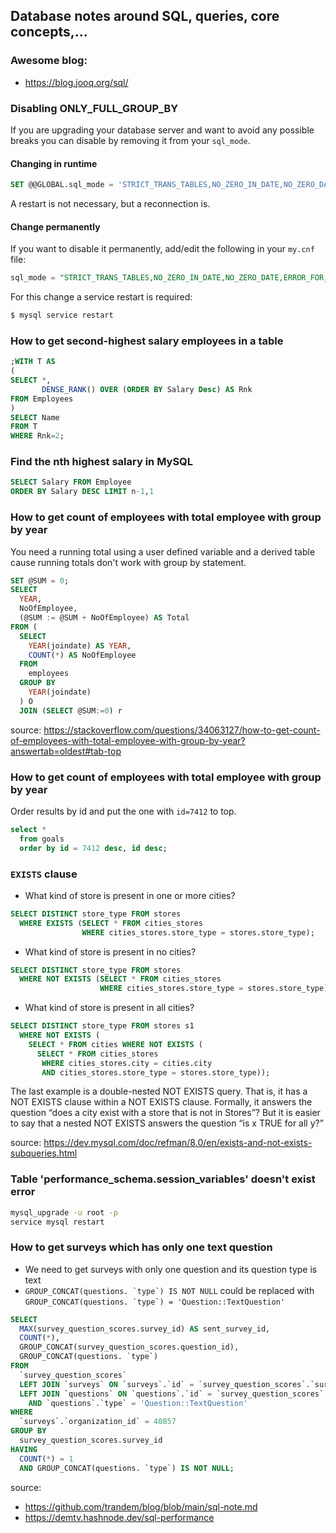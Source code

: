 ## Database notes around SQL, queries, core concepts,...
### Awesome blog:
- https://blog.jooq.org/sql/
### Disabling ONLY_FULL_GROUP_BY

If you are upgrading your database server and want to avoid any possible breaks you can disable by removing it from your ```sql_mode```.
#### Changing in runtime
```sql
SET @@GLOBAL.sql_mode = 'STRICT_TRANS_TABLES,NO_ZERO_IN_DATE,NO_ZERO_DATE,ERROR_FOR_DIVISION_BY_ZERO,NO_AUTO_CREATE_USER,NO_ENGINE_SUBSTITUTION'
```
A restart is not necessary, but a reconnection is.

#### Change permanently
If you want to disable it permanently, add/edit the following in your ```my.cnf``` file:

```sql
sql_mode = "STRICT_TRANS_TABLES,NO_ZERO_IN_DATE,NO_ZERO_DATE,ERROR_FOR_DIVISION_BY_ZERO,NO_AUTO_CREATE_USER,NO_ENGINE_SUBSTITUTION"
```
For this change a service restart is required:
```sh
$ mysql service restart
```

### How to get second-highest salary employees in a table
```sql
;WITH T AS
(
SELECT *,
       DENSE_RANK() OVER (ORDER BY Salary Desc) AS Rnk
FROM Employees
)
SELECT Name
FROM T
WHERE Rnk=2;
```
### Find the nth highest salary in MySQL
```sql
SELECT Salary FROM Employee 
ORDER BY Salary DESC LIMIT n-1,1
```
### How to get count of employees with total employee with group by year
You need a running total using a user defined variable and a derived table cause running totals don't work with group by statement.

```sql
SET @SUM = 0;
SELECT
  YEAR,
  NoOfEmployee,
  (@SUM := @SUM + NoOfEmployee) AS Total
FROM (
  SELECT
    YEAR(joindate) AS YEAR,
    COUNT(*) AS NoOfEmployee
  FROM
    employees
  GROUP BY
    YEAR(joindate)
  ) O
  JOIN (SELECT @SUM:=0) r
```
source: https://stackoverflow.com/questions/34063127/how-to-get-count-of-employees-with-total-employee-with-group-by-year?answertab=oldest#tab-top

### How to get count of employees with total employee with group by year
Order results by id and put the one with ```id=7412``` to top.
```sql
select * 
  from goals
  order by id = 7412 desc, id desc;
```

### ```EXISTS``` clause
- What kind of store is present in one or more cities?
```sql
SELECT DISTINCT store_type FROM stores
  WHERE EXISTS (SELECT * FROM cities_stores
                WHERE cities_stores.store_type = stores.store_type);
```

- What kind of store is present in no cities?
```sql
SELECT DISTINCT store_type FROM stores
  WHERE NOT EXISTS (SELECT * FROM cities_stores
                    WHERE cities_stores.store_type = stores.store_type);
```

- What kind of store is present in all cities?
```sql
SELECT DISTINCT store_type FROM stores s1
  WHERE NOT EXISTS (
    SELECT * FROM cities WHERE NOT EXISTS (
      SELECT * FROM cities_stores
       WHERE cities_stores.city = cities.city
       AND cities_stores.store_type = stores.store_type));
```
The last example is a double-nested NOT EXISTS query. That is, it has a NOT EXISTS clause within a NOT EXISTS clause. Formally, it answers the question “does a city exist with a store that is not in Stores”? But it is easier to say that a nested NOT EXISTS answers the question “is x TRUE for all y?”

source: https://dev.mysql.com/doc/refman/8.0/en/exists-and-not-exists-subqueries.html

### Table 'performance_schema.session_variables' doesn't exist error
```sh
mysql_upgrade -u root -p
service mysql restart
```

### How to get surveys which has only one text question
- We need to get surveys with only one question and its question type is text
- ```GROUP_CONCAT(questions. `type`) IS NOT NULL``` could be replaced with ```GROUP_CONCAT(questions. `type`) = 'Question::TextQuestion'```

```sql
SELECT
  MAX(survey_question_scores.survey_id) AS sent_survey_id,
  COUNT(*),
  GROUP_CONCAT(survey_question_scores.question_id),
  GROUP_CONCAT(questions. `type`)
FROM
  `survey_question_scores`
  LEFT JOIN `surveys` ON `surveys`.`id` = `survey_question_scores`.`survey_id`
  LEFT JOIN `questions` ON `questions`.`id` = `survey_question_scores`.`question_id`
    AND `questions`.`type` = 'Question::TextQuestion'
WHERE
  `surveys`.`organization_id` = 40857
GROUP BY
  survey_question_scores.survey_id
HAVING
  COUNT(*) = 1
  AND GROUP_CONCAT(questions. `type`) IS NOT NULL;
```
source: 
- https://github.com/trandem/blog/blob/main/sql-note.md
- https://demtv.hashnode.dev/sql-performance
